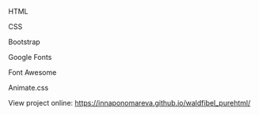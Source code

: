 HTML

CSS

Bootstrap

Google Fonts

Font Awesome

Animate.css

View project online: https://innaponomareva.github.io/waldfibel_purehtml/
